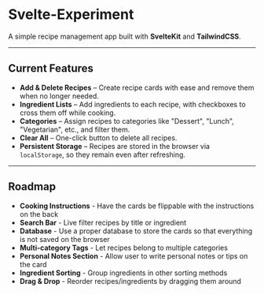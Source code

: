 # Svelte-Experiment

A simple recipe management app built with **SvelteKit** and **TailwindCSS**.  

---

## Current Features

- **Add & Delete Recipes** – Create recipe cards with ease and remove them when no longer needed.
- **Ingredient Lists** – Add ingredients to each recipe, with checkboxes to cross them off while cooking.
- **Categories** – Assign recipes to categories like "Dessert", "Lunch", "Vegetarian", etc., and filter them.
- **Clear All** – One-click button to delete all recipes.
- **Persistent Storage** – Recipes are stored in the browser via `localStorage`, so they remain even after refreshing.

---

## Roadmap

- **Cooking Instructions** - Have the cards be flippable with the instructions on the back 
- **Search Bar** - Live filter recipes by title or ingredient
- **Database** - Use a proper database to store the cards so that everything is not saved on the browser
- **Multi-category Tags** - Let recipes belong to multiple categories
- **Personal Notes Section** - Allow user to write personal notes or tips on the card
- **Ingredient Sorting** - Group ingredients in other sorting methods
- **Drag & Drop** - Reorder recipes/ingredients by dragging them around